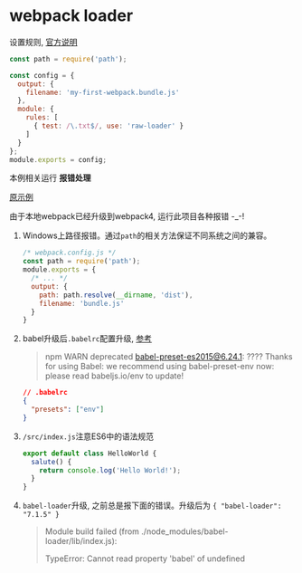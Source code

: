 # webpack loader

设置规则, [官方说明](https://webpack.docschina.org/concepts/#loader)

```javascript
const path = require('path');

const config = {
  output: {
    filename: 'my-first-webpack.bundle.js'
  },
  module: {
    rules: [
      { test: /\.txt$/, use: 'raw-loader' }
    ]
  }
};
module.exports = config;
```

本例相关运行 **报错处理**

[原示例](https://github.com/FE-star/showcase5/tree/master/cases/loader)

由于本地webpack已经升级到webpack4, 运行此项目各种报错 -_-!

1. Windows上路径报错。通过`path`的相关方法保证不同系统之间的兼容。

    ```javascript
    /* webpack.config.js */
    const path = require('path');
    module.exports = {
      /* ... */
      output: {
        path: path.resolve(__dirname, 'dist'),
        filename: 'bundle.js'
      }
    }
    ```
2. babel升级后`.babelrc`配置升级, [参考](http://babeljs.io/docs/en/env/)

    > npm WARN deprecated babel-preset-es2015@6.24.1: ????  Thanks for using Babel: we recommend using babel-preset-env now: please read babeljs.io/env to update!

    ```json
    // .babelrc
    {
      "presets": ["env"]
    }
    ```
3. `/src/index.js`注意ES6中的语法规范

    ```javascript
    export default class HelloWorld {
      salute() {
        return console.log('Hello World!');
      }
    }
    ```
4. `babel-loader`升级, 之前总是报下面的错误。升级后为 `{ "babel-loader": "7.1.5" }`

    > Module build failed (from ./node_modules/babel-loader/lib/index.js):
    >
    > TypeError: Cannot read property 'babel' of undefined